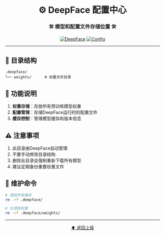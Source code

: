<div align="center">

# ⚙️ DeepFace 配置中心

<h3>🛠️ 模型和配置文件存储位置 🛠️</h3>

[![DeepFace](https://img.shields.io/badge/DeepFace-0.0.79-blue.svg)](https://github.com/serengil/deepface)
[![Config](https://img.shields.io/badge/Config-DeepFace-yellow.svg)](https://github.com/serengil/deepface)

</div>

---

## 📂 目录结构

```
.deepface/
└── weights/      # 权重文件目录
```

## 🔧 功能说明

1. **权重存储**：存放所有预训练模型权重
2. **配置管理**：存储DeepFace运行时的配置文件
3. **缓存控制**：管理模型缓存和版本信息

## ⚠️ 注意事项

1. 此目录由DeepFace自动管理
2. 不要手动修改目录结构
3. 删除此目录会强制重新下载所有模型
4. 建议定期备份重要权重文件

## 🔄 维护命令

```bash
# 清除所有缓存
rm -rf .deepface/

# 仅清除权重
rm -rf .deepface/weights/
```

---

<div align="center">

[⬆️ 返回上级](../README.md)

</div>